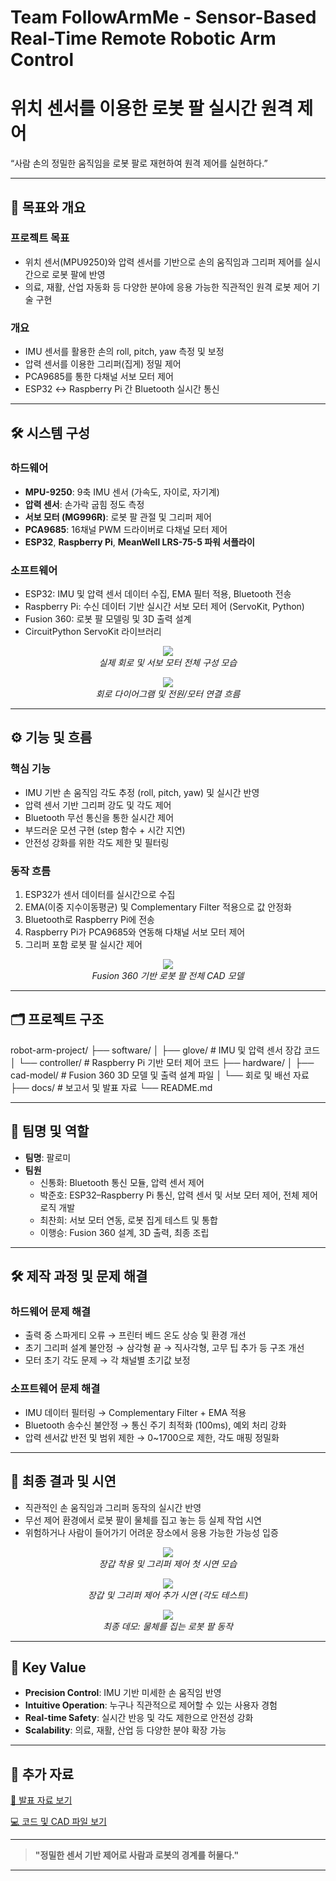 # Team FollowArmMe - Sensor-Based Real-Time Remote Robotic Arm Control

# 위치 센서를 이용한 로봇 팔 실시간 원격 제어
“사람 손의 정밀한 움직임을 로봇 팔로 재현하여 원격 제어를 실현하다.”

---

## 🎯 목표와 개요

### 프로젝트 목표
- 위치 센서(MPU9250)와 압력 센서를 기반으로 손의 움직임과 그리퍼 제어를 실시간으로 로봇 팔에 반영
- 의료, 재활, 산업 자동화 등 다양한 분야에 응용 가능한 직관적인 원격 로봇 제어 기술 구현

### 개요
- IMU 센서를 활용한 손의 roll, pitch, yaw 측정 및 보정
- 압력 센서를 이용한 그리퍼(집게) 정밀 제어
- PCA9685를 통한 다채널 서보 모터 제어
- ESP32 ↔ Raspberry Pi 간 Bluetooth 실시간 통신

---

## 🛠 시스템 구성

### 하드웨어
- **MPU-9250**: 9축 IMU 센서 (가속도, 자이로, 자기계)
- **압력 센서**: 손가락 굽힘 정도 측정
- **서보 모터 (MG996R)**: 로봇 팔 관절 및 그리퍼 제어
- **PCA9685**: 16채널 PWM 드라이버로 다채널 모터 제어
- **ESP32**, **Raspberry Pi**, **MeanWell LRS-75-5 파워 서플라이**

### 소프트웨어
- ESP32: IMU 및 압력 센서 데이터 수집, EMA 필터 적용, Bluetooth 전송
- Raspberry Pi: 수신 데이터 기반 실시간 서보 모터 제어 (ServoKit, Python)
- Fusion 360: 로봇 팔 모델링 및 3D 출력 설계
- CircuitPython ServoKit 라이브러리

<p align="center">
  <img src="./images/circuit_setup_real.png">
  <br>
  <em>실제 회로 및 서보 모터 전체 구성 모습</em>
</p>

<p align="center">
  <img src="./images/circuit_diagram.png">
  <br>
  <em>회로 다이어그램 및 전원/모터 연결 흐름</em>
</p>

---

## ⚙️ 기능 및 흐름

### 핵심 기능
- IMU 기반 손 움직임 각도 추정 (roll, pitch, yaw) 및 실시간 반영
- 압력 센서 기반 그리퍼 강도 및 각도 제어
- Bluetooth 무선 통신을 통한 실시간 제어
- 부드러운 모션 구현 (step 함수 + 시간 지연)
- 안전성 강화를 위한 각도 제한 및 필터링

### 동작 흐름
1. ESP32가 센서 데이터를 실시간으로 수집
2. EMA(이중 지수이동평균) 및 Complementary Filter 적용으로 값 안정화
3. Bluetooth로 Raspberry Pi에 전송
4. Raspberry Pi가 PCA9685와 연동해 다채널 서보 모터 제어
5. 그리퍼 포함 로봇 팔 실시간 제어

<p align="center">
  <img src="./images/cad_model.png">
  <br>
  <em>Fusion 360 기반 로봇 팔 전체 CAD 모델</em>
</p>

---

## 🗂 프로젝트 구조
robot-arm-project/
├── software/
│   ├── glove/        # IMU 및 압력 센서 장갑 코드
│   └── controller/   # Raspberry Pi 기반 모터 제어 코드
├── hardware/
│   ├── cad-model/    # Fusion 360 3D 모델 및 출력 설계 파일
│   └── 회로 및 배선 자료
├── docs/            # 보고서 및 발표 자료
└── README.md

---

## 👥 팀명 및 역할
- **팀명**: 팔로미
- **팀원**
  - 신통화: Bluetooth 통신 모듈, 압력 센서 제어
  - 박준호: ESP32–Raspberry Pi 통신, 압력 센서 및 서보 모터 제어, 전체 제어 로직 개발
  - 최찬희: 서보 모터 연동, 로봇 집게 테스트 및 통합
  - 이행승: Fusion 360 설계, 3D 출력, 최종 조립

---

## 🛠 제작 과정 및 문제 해결

### 하드웨어 문제 해결
- 출력 중 스파게티 오류 → 프린터 베드 온도 상승 및 환경 개선
- 초기 그리퍼 설계 불안정 → 삼각형 끝 → 직사각형, 고무 팁 추가 등 구조 개선
- 모터 초기 각도 문제 → 각 채널별 초기값 보정

### 소프트웨어 문제 해결
- IMU 데이터 필터링 → Complementary Filter + EMA 적용
- Bluetooth 송수신 불안정 → 통신 주기 최적화 (100ms), 예외 처리 강화
- 압력 센서값 반전 및 범위 제한 → 0~1700으로 제한, 각도 매핑 정밀화

---

## 🎥 최종 결과 및 시연

- 직관적인 손 움직임과 그리퍼 동작의 실시간 반영
- 무선 제어 환경에서 로봇 팔이 물체를 집고 놓는 등 실제 작업 시연
- 위험하거나 사람이 들어가기 어려운 장소에서 응용 가능한 가능성 입증

<p align="center">
  <img src="./images/glove_demo_1.png">
  <br>
  <em>장갑 착용 및 그리퍼 제어 첫 시연 모습</em>
</p>

<p align="center">
  <img src="./images/glove_demo_2.png">
  <br>
  <em>장갑 및 그리퍼 제어 추가 시연 (각도 테스트)</em>
</p>

<p align="center">
  <img src="./images/final_demo.jpg">
  <br>
  <em>최종 데모: 물체를 집는 로봇 팔 동작</em>
</p>

---

## 💎 Key Value
- **Precision Control**: IMU 기반 미세한 손 움직임 반영
- **Intuitive Operation**: 누구나 직관적으로 제어할 수 있는 사용자 경험
- **Real-time Safety**: 실시간 반응 및 각도 제한으로 안전성 강화
- **Scalability**: 의료, 재활, 산업 등 다양한 분야 확장 가능

---

## 📄 추가 자료
[🔗 발표 자료 보기](https://your-presentation-link)

[💻 코드 및 CAD 파일 보기](https://your-repo-link)

---

> **"정밀한 센서 기반 제어로 사람과 로봇의 경계를 허물다."**

---
